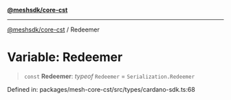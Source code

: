 [**@meshsdk/core-cst**](../README.md)

***

[@meshsdk/core-cst](../globals.md) / Redeemer

# Variable: Redeemer

> `const` **Redeemer**: *typeof* `Redeemer` = `Serialization.Redeemer`

Defined in: packages/mesh-core-cst/src/types/cardano-sdk.ts:68
